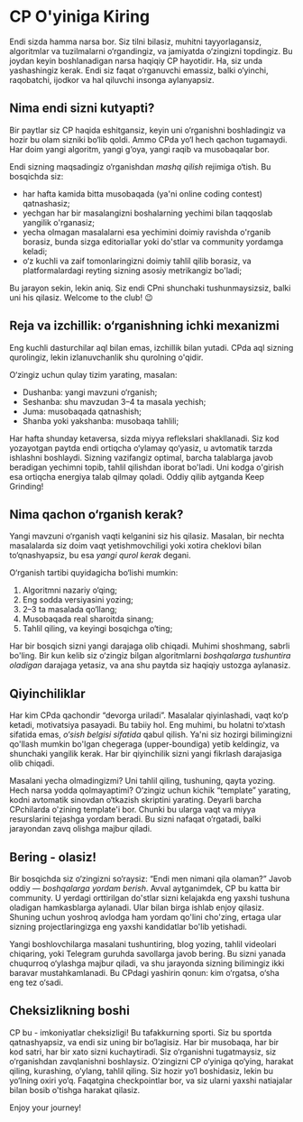 <!-- Bu ohirgi article -->

# CP O'yiniga Kiring

Endi sizda hamma narsa bor. Siz tilni bilasiz, muhitni tayyorlagansiz, algoritmlar va tuzilmalarni o‘rgandingiz, va jamiyatda o‘zingizni topdingiz. Bu joydan keyin boshlanadigan narsa haqiqiy CP hayotidir. Ha, siz unda yashashingiz kerak. Endi siz faqat o‘rganuvchi emassiz, balki o‘yinchi, raqobatchi, ijodkor va hal qiluvchi insonga aylanyapsiz.


## Nima endi sizni kutyapti?

Bir paytlar siz CP haqida eshitgansiz, keyin uni o‘rganishni boshladingiz va hozir bu olam sizniki bo‘lib qoldi. Ammo CPda yo‘l hech qachon tugamaydi. Har doim yangi algoritm, yangi g‘oya, yangi raqib va musobaqalar bor.

Endi sizning maqsadingiz o‘rganishdan *mashq qilish* rejimiga o‘tish. Bu bosqichda siz:
- har hafta kamida bitta musobaqada (ya'ni online coding contest) qatnashasiz;
- yechgan har bir masalangizni boshalarning yechimi bilan taqqoslab yangilik o'rganasiz;
- yecha olmagan masalalarni esa yechimini doimiy ravishda o'rganib borasiz, bunda sizga editoriallar yoki do'stlar va community yordamga keladi;
- o‘z kuchli va zaif tomonlaringizni doimiy tahlil qilib borasiz, va platformalardagi reyting sizning asosiy metrikangiz bo'ladi;

Bu jarayon sekin, lekin aniq. Siz endi CPni shunchaki tushunmaysizsiz, balki uni his qilasiz. Welcome to the club! 😉


## Reja va izchillik: o‘rganishning ichki mexanizmi

Eng kuchli dasturchilar aql bilan emas, izchillik bilan yutadi. CPda aql sizning qurolingiz, lekin izlanuvchanlik shu qurolning o'qidir.

O‘zingiz uchun qulay tizim yarating, masalan:  
- Dushanba: yangi mavzuni o‘rganish;  
- Seshanba: shu mavzudan 3–4 ta masala yechish;
- Juma: musobaqada qatnashish;
- Shanba yoki yakshanba: musobaqa tahlili;

Har hafta shunday ketaversa, sizda miyya reflekslari shakllanadi. Siz kod yozayotgan paytda endi ortiqcha o‘ylamay qo‘yasiz, u avtomatik tarzda ishlashni boshlaydi. Sizning vazifangiz optimal, barcha talablarga javob beradigan yechimni topib, tahlil qilishdan iborat bo'ladi. Uni kodga o'girish esa ortiqcha energiya talab qilmay qoladi. Oddiy qilib aytganda Keep Grinding!


## Nima qachon o‘rganish kerak?

Yangi mavzuni o‘rganish vaqti kelganini siz his qilasiz. Masalan, bir nechta masalalarda siz doim vaqt yetishmovchiligi yoki xotira cheklovi bilan to‘qnashyapsiz, bu esa *yangi qurol kerak* degani.

O‘rganish tartibi quyidagicha bo‘lishi mumkin:
1. Algoritmni nazariy o‘qing;
2. Eng sodda versiyasini yozing;
3. 2–3 ta masalada qo‘llang;
4. Musobaqada real sharoitda sinang;
5. Tahlil qiling, va keyingi bosqichga o‘ting;

Har bir bosqich sizni yangi darajaga olib chiqadi. Muhimi shoshmang, sabrli bo'ling. Bir kun kelib siz o‘zingiz bilgan algoritmlarni *boshqalarga tushuntira oladigan* darajaga yetasiz, va ana shu paytda siz haqiqiy ustozga aylanasiz.


## Qiyinchiliklar

Har kim CPda qachondir “devorga uriladi”. Masalalar qiyinlashadi, vaqt ko‘p ketadi, motivatsiya pasayadi. Bu tabiiy hol. Eng muhimi, bu holatni to‘xtash sifatida emas, *o‘sish belgisi sifatida* qabul qilish. Ya'ni siz hozirgi bilimingizni qo'llash mumkin bo'lgan chegeraga (upper-boundiga) yetib keldingiz, va shunchaki yangilik kerak. Har bir qiyinchilik sizni yangi fikrlash darajasiga olib chiqadi.

Masalani yecha olmadingizmi? Uni tahlil qiling, tushuning, qayta yozing. Hech narsa yodda qolmayaptimi? O‘zingiz uchun kichik “template” yarating, kodni avtomatik sinovdan o‘tkazish skriptini yarating. Deyarli barcha CPchilarda o'zining template'i bor. Chunki bu ularga vaqt va miyya resurslarini tejashga yordam beradi. Bu sizni nafaqat o‘rgatadi, balki jarayondan zavq olishga majbur qiladi.


## Bering - olasiz!

Bir bosqichda siz o‘zingizni so‘raysiz: “Endi men nimani qila olaman?” Javob oddiy — *boshqalarga yordam berish*. Avval aytganimdek, CP bu katta bir community. U yerdagi orttirilgan do'stlar sizni kelajakda eng yaxshi tushuna oladigan hamkasblarga aylanadi. Ular bilan birga ishlab enjoy qilasiz. Shuning uchun yoshroq avlodga ham yordam qo'lini cho'zing, ertaga ular sizning projectlaringizga eng yaxshi kandidatlar bo'lib yetishadi.

Yangi boshlovchilarga masalani tushuntiring, blog yozing, tahlil videolari chiqaring, yoki Telegram guruhda savollarga javob bering. Bu sizni yanada chuqurroq o‘ylashga majbur qiladi, va shu jarayonda sizning bilimingiz ikki baravar mustahkamlanadi. Bu CPdagi yashirin qonun: kim o‘rgatsa, o‘sha eng tez o‘sadi.


## Cheksizlikning boshi

CP bu - imkoniyatlar cheksizligi! Bu tafakkurning sporti. Siz bu sportda qatnashyapsiz, va endi siz uning bir bo‘lagisiz. Har bir musobaqa, har bir kod satri, har bir xato sizni kuchaytiradi. Siz o‘rganishni tugatmaysiz, siz o‘rganishdan zavqlanishni boshlaysiz. O‘zingizni CP o‘yiniga qo‘ying, harakat qiling, kurashing, o‘ylang, tahlil qiling. Siz hozir yo‘l boshidasiz, lekin bu yo‘lning oxiri yo‘q. Faqatgina checkpointlar bor, va siz ularni yaxshi natiajalar bilan bosib o'tishga harakat qilasiz.

Enjoy your journey!